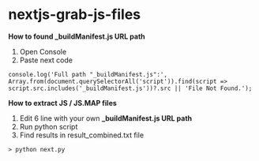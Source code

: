 # nextjs-grab-js-files

**How to found _buildManifest.js URL path**
1. Open Console
2. Paste next code
```
console.log('Full path "_buildManifest.js":', Array.from(document.querySelectorAll('script')).find(script => script.src.includes('_buildManifest.js'))?.src || 'File Not Found.');
```

**How to extract JS / JS.MAP files**
1. Edit 6 line with your own **_buildManifest.js URL path**
2. Run python script
3. Find results in result_combined.txt file
```
> python next.py
```
